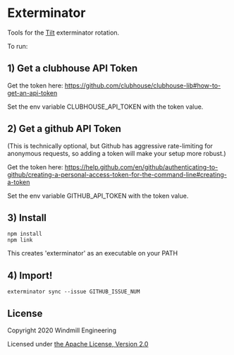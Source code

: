 # Exterminator

Tools for the [Tilt](https://tilt.dev) exterminator rotation.

To run:

## 1) Get a clubhouse API Token

Get the token here: https://github.com/clubhouse/clubhouse-lib#how-to-get-an-api-token

Set the env variable CLUBHOUSE_API_TOKEN with the token value.

## 2) Get a github API Token

(This is technically optional, but Github has aggressive rate-limiting for anonymous requests, so adding
a token will make your setup more robust.)

Get the token here: https://help.github.com/en/github/authenticating-to-github/creating-a-personal-access-token-for-the-command-line#creating-a-token

Set the env variable GITHUB_API_TOKEN with the token value.

## 3) Install

```
npm install
npm link
```

This creates 'exterminator' as an executable on your PATH

## 4) Import!

```
exterminator sync --issue GITHUB_ISSUE_NUM
```

## License

Copyright 2020 Windmill Engineering

Licensed under [the Apache License, Version 2.0](LICENSE)


